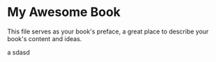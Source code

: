 # My Awesome Book

This file serves as your book's preface, a great place to describe your book's content and ideas.

a
sdasd
